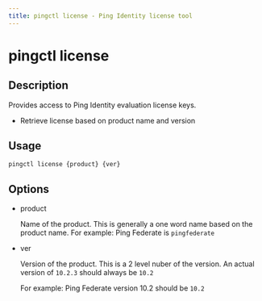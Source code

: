 ```yaml
---
title: pingctl license - Ping Identity license tool
---
```


# pingctl license

## Description

Provides access to Ping Identity evaluation license keys.

* Retrieve license based on product name and version

## Usage

    pingctl license {product} {ver}

## Options

* product

    Name of the product.  This is generally a one word name based on the product name.
    For example: Ping Federate is `pingfederate`

* ver

    Version of the product.  This is a 2 level nuber of the version.  An actual version of
    `10.2.3` should always be `10.2`

    For example: Ping Federate version 10.2 should be `10.2`
